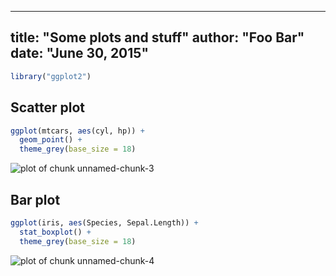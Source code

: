 

---
title: "Some plots and stuff"
author: "Foo Bar"
date: "June 30, 2015"
---


```r
library("ggplot2")
```

## Scatter plot


```r
ggplot(mtcars, aes(cyl, hp)) + 
  geom_point() + 
  theme_grey(base_size = 18)
```

![plot of chunk unnamed-chunk-3](https://i.imgur.com/qhAguQK.png)

## Bar plot


```r
ggplot(iris, aes(Species, Sepal.Length)) + 
  stat_boxplot() +
  theme_grey(base_size = 18)
```

![plot of chunk unnamed-chunk-4](https://i.imgur.com/byOPWhp.png)

